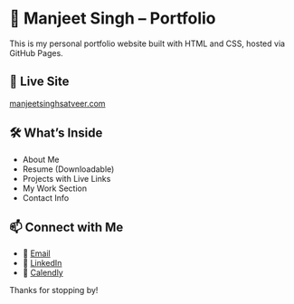 # 💼 Manjeet Singh – Portfolio

This is my personal portfolio website built with HTML and CSS, hosted via GitHub Pages.

## 🔗 Live Site
[manjeetsinghsatveer.com](https://manjeetsinghsatveer.com)

## 🛠️ What’s Inside
- About Me
- Resume (Downloadable)
- Projects with Live Links
- My Work Section
- Contact Info

## 📫 Connect with Me
- 📧 [Email](mailto:satmanjeetsingh@gmail.com)
- 🔗 [LinkedIn](https://linkedin.com/in/manjeetsingh-satveer)
- 📅 [Calendly](https://calendly.com/manjeetsingh-/meet-with-manjeetsingh)

Thanks for stopping by!
